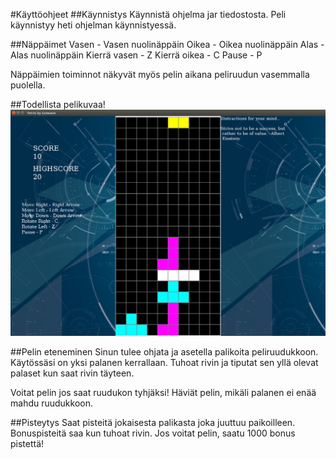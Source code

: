 #Käyttöohjeet
##Käynnistys
Käynnistä ohjelma jar tiedostosta.
Peli käynnistyy heti ohjelman käynnistyessä.

##Näppäimet
Vasen - Vasen nuolinäppäin
Oikea - Oikea nuolinäppäin
Alas - Alas nuolinäppäin
Kierrä vasen - Z
Kierrä oikea - C
Pause - P

Näppäimien toiminnot näkyvät myös pelin aikana peliruudun vasemmalla puolella.

##Todellista pelikuvaa!
![Pelinakyma](/Dokumentaatio/pelinakyma.png)

##Pelin eteneminen
Sinun tulee ohjata ja asetella palikoita peliruudukkoon. Käytössäsi on yksi palanen kerrallaan. Tuhoat rivin ja tiputat sen yllä olevat palaset kun saat rivin täyteen. 

Voitat pelin jos saat ruudukon tyhjäksi!
Häviät pelin, mikäli palanen ei enää mahdu ruudukkoon.

##Pisteytys
Saat pisteitä jokaisesta palikasta joka juuttuu paikoilleen. Bonuspisteitä saa kun tuhoat rivin. Jos voitat pelin, saatu 1000 bonus pistettä!
